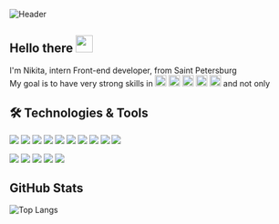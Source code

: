 ![Header](https://i.pinimg.com/originals/d8/8c/d0/d88cd02a30476da56011f5c27cd68a25.jpg "Header")

## Hello there <img src="https://raw.githubusercontent.com/MartinHeinz/MartinHeinz/master/wave.gif" width="30px">
I'm Nikita, intern Front-end developer, from Saint Petersburg  
My goal is to have very strong skills in <img height="20" width="20" src="https://unpkg.com/simple-icons@v4/icons/javascript.svg" /> <img height="20" width="20" src="https://unpkg.com/simple-icons@v4/icons/typescript.svg" /> <img height="20" width="20" src="https://unpkg.com/simple-icons@v4/icons/react.svg" /> <img height="20" width="20" src="https://unpkg.com/simple-icons@v4/icons/redux.svg" /> <img height="20" width="20" src="https://unpkg.com/simple-icons@v4/icons/dot-net.svg" /> and not only

## 🛠️ Technologies & Tools
<img src="https://img.shields.io/badge/Code-JavaScript-informational?style=flat&logo=javascript&logoColor=#F7DF1E&color=F7DF1E" /> <img src="https://img.shields.io/badge/Code-HTML5-informational?style=flat&logo=html5&logoColor=#E34F26&color=F7DF1E" /> <img src="https://img.shields.io/badge/Code-CSS3-informational?style=flat&logo=css3&logoColor=#1572B6&color=F7DF1E" /> <img src="https://img.shields.io/badge/Code-React-informational?style=flat&logo=react&logoColor=#61DAFB&color=F7DF1E" /> <img src="https://img.shields.io/badge/Code-Node.js-informational?style=flat&logo=node.js&logoColor=#F7DF1E&color=F7DF1E" /> <img src="https://img.shields.io/badge/Code-MongoDB-informational?style=flat&logo=mongodb&logoColor=#F7DF1E&color=F7DF1E" /> <img src="https://img.shields.io/badge/Editor-VSCode-informational?style=flat&logo=visualstudiocode&logoColor=#007ACC&color=F7DF1E" /> <img src="https://img.shields.io/badge/Tools-Webpack-informational?style=flat&logo=webpack&logoColor=#8DD6F9&color=F7DF1E" /> <img src="https://img.shields.io/badge/Tools-Babel-informational?style=flat&logo=babel&logoColor=#F9DC3E&color=F7DF1E" /> <img src="https://img.shields.io/badge/Tools-Figma-informational?style=flat&logo=figma&logoColor=#F24E1E&color=F7DF1E" />

<img src="https://img.shields.io/badge/Tools-NPM-informational?style=flat&logo=npm&logoColor=#CB3837&color=F7DF1E" /> <img src="https://img.shields.io/badge/Tools-Git-informational?style=flat&logo=git&logoColor=#F05032&color=F7DF1E" /> <img src="https://img.shields.io/badge/Tools-GitHub-informational?style=flat&logo=github&logoColor=#181717&color=F7DF1E" /> <img src="https://img.shields.io/badge/Editor-VS-informational?style=flat&logo=visualstudio&logoColor=#5C2D91&color=F7DF1E" /> <img src="https://img.shields.io/badge/Code-CSharp-informational?style=flat&logo=csharp&logoColor=#239120&color=F7DF1E" />

## GitHub Stats
![Top Langs](https://github-readme-stats.vercel.app/api/top-langs/?username=nikoloshgw&layout=compact)

<!--
**NikolosHGW/NikolosHGW** is a ✨ _special_ ✨ repository because its `README.md` (this file) appears on your GitHub profile.

Here are some ideas to get you started:

- 🔭 I’m currently working on ...
- 🌱 I’m currently learning ...
- 👯 I’m looking to collaborate on ...
- 🤔 I’m looking for help with ...
- 💬 Ask me about ...
- 📫 How to reach me: ...
- 😄 Pronouns: ...
- ⚡ Fun fact: ...
-->
